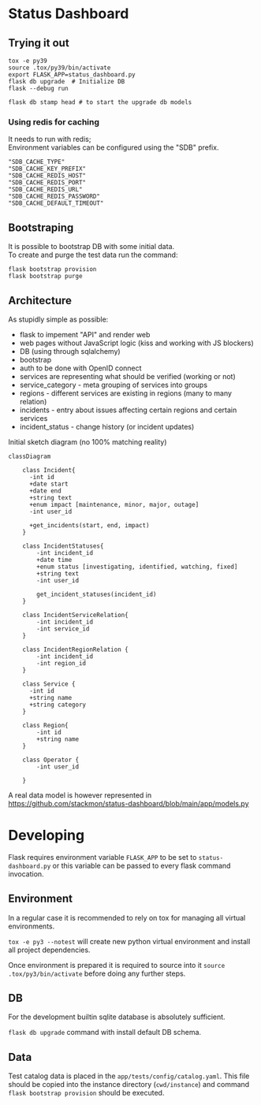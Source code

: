 # Status Dashboard

## Trying it out

```
tox -e py39
source .tox/py39/bin/activate
export FLASK_APP=status_dashboard.py
flask db upgrade  # Initialize DB
flask --debug run

flask db stamp head # to start the upgrade db models
```
### Using redis for caching
It needs to run with redis;  
Environment variables can be configured using the "SDB" prefix.
```
"SDB_CACHE_TYPE"
"SDB_CACHE_KEY_PREFIX"
"SDB_CACHE_REDIS_HOST"
"SDB_CACHE_REDIS_PORT"
"SDB_CACHE_REDIS_URL"
"SDB_CACHE_REDIS_PASSWORD"
"SDB_CACHE_DEFAULT_TIMEOUT"
```

## Bootstraping

It is possible to bootstrap DB with some initial data.  
To create and purge the test data run the command:
```
flask bootstrap provision
flask bootstrap purge
```

## Architecture

As stupidly simple as possible:

- flask to impement "API" and render web
- web pages without JavaScript logic (kiss and working with JS blockers)
- DB (using through sqlalchemy)
- bootstrap
- auth to be done with OpenID connect
- services are representing what should be verified (working or not)
- service_category - meta grouping of services into groups
- regions - different services are existing in regions (many to many relation)
- incidents - entry about issues affecting certain regions and certain services
- incident_status - change history (or incident updates)


Initial sketch diagram (no 100% matching reality)

```mermaid
classDiagram

    class Incident{
      -int id
      +date start
      +date end
      +string text
      +enum impact [maintenance, minor, major, outage]
      -int user_id

      +get_incidents(start, end, impact)
    }

    class IncidentStatuses{
        -int incident_id
        +date time
        +enum status [investigating, identified, watching, fixed]
        +string text
        -int user_id

        get_incident_statuses(incident_id)
    }

    class IncidentServiceRelation{
        -int incident_id
        -int service_id
    }

    class IncidentRegionRelation {
        -int incident_id
        -int region_id
    }

    class Service {
      -int id
      +string name
      +string category
    }

    class Region{
        -int id
        +string name
    }

    class Operator {
        -int user_id
        
    }
```

A real data model is however represented in https://github.com/stackmon/status-dashboard/blob/main/app/models.py

# Developing

Flask requires environment variable `FLASK_APP` to be set to
`status-dashboard.py` or this variable can be passed to every flask command
invocation.

## Environment

In a regular case it is recommended to rely on tox for managing all virtual environments.

`tox -e py3 --notest` will create new python virtual environment and install
all project dependencies.

Once environment is prepared it is required to source into it `source
.tox/py3/bin/activate` before doing any further steps.

## DB

For the development builtin sqlite database is absolutely sufficient.

`flask db upgrade` command with install default DB schema.

## Data

Test catalog data is placed in the `app/tests/config/catalog.yaml`. This file
should be copied into the instance directory (`cwd/instance`) and command
`flask bootstrap provision` should be executed. 
